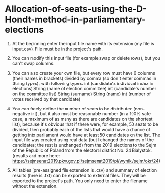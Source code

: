 # Allocation-of-seats-using-the-D-Hondt-method-in-parliamentary-elections

1. At the beginning enter the input file name with its extension (my file is input.csv). File must be in the project's path.

2. You can modify this input file (for example swap or delete rows), but you can't swap columns.

3. You can also create your own file, but every row must have 6 columns (their names in brackets) divided by comma (so don't enter commas in String types), with following types:
   int (candidate's individual index in elections)
   String (name of election committee)
   int (candidate's number on the committee list)
   String (surname)
   String (name)
   int (number of votes received by that candidate)

4. You can freely define the number of seats to be distributed (non-negative int), but it also must be reasonable number (in a 100% safe case, a maximum of as many as there are candidates on the shortest list), because it's obvious that if there were, for example, 50 seats to be divided, then probably each of the lists that would have a chance of getting into parliament would have at least 50 candidates on the list.
   The input file was created using real data (but I changed the names of the candidates; the rest is unchanged) from the 2019 elections to the Sejm of the Republic of Poland from the electoral district No. 24 Bialystok.
(results and more here: https://sejmsenat2019.pkw.gov.pl/sejmsenat2019/pl/wyniki/sejm/okr/24)

5. All tables (pre-assigned file extension is .csv) and summary of election results (here is .txt) can be exported to external files. They will be exported to the project's path. You only need to enter the filename without the extension.
